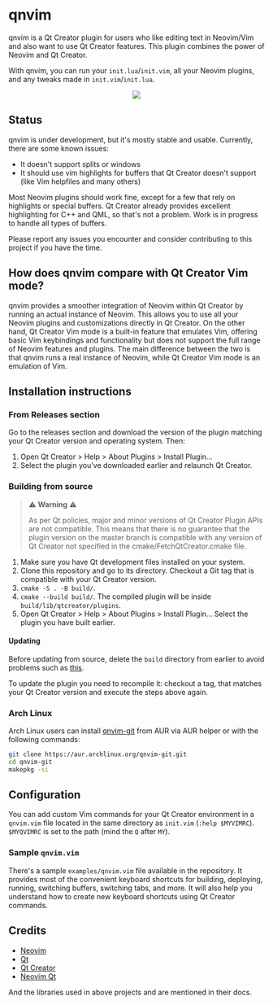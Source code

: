 <!--SPDX-FileCopyrightText: none-->
<!--SPDX-License-Identifier: CC0-1.0-->

# qnvim

qnvim is a Qt Creator plugin for users who like editing text in Neovim/Vim and also want to use Qt Creator features. This plugin combines the power of Neovim and Qt Creator.

With qnvim, you can run your `init.lua`/`init.vim`, all your Neovim plugins, and any tweaks made in `init.vim`/`init.lua`.

<p align="center">
  <a href="https://www.youtube.com/watch?v=twwnnduujzw">
    <img src="https://user-images.githubusercontent.com/1270688/51085365-02e51900-174d-11e9-92f7-c6daa5ec33de.gif"/>
  </a>
</p>

## Status

qnvim is under development, but it's mostly stable and usable. Currently, there are some known issues:

- It doesn't support splits or windows
- It should use vim highlights for buffers that Qt Creator doesn't support (like Vim helpfiles and many others)

Most Neovim plugins should work fine, except for a few that rely on highlights or special buffers. Qt Creator already provides excellent highlighting for C++ and QML, so that's not a problem. Work is in progress to handle all types of buffers.

Please report any issues you encounter and consider contributing to this project if you have the time.

## How does qnvim compare with Qt Creator Vim mode?

qnvim provides a smoother integration of Neovim within Qt Creator by running an actual instance of Neovim. This allows you to use all your Neovim plugins and customizations directly in Qt Creator. On the other hand, Qt Creator Vim mode is a built-in feature that emulates Vim, offering basic Vim keybindings and functionality but does not support the full range of Neovim features and plugins. The main difference between the two is that qnvim runs a real instance of Neovim, while Qt Creator Vim mode is an emulation of Vim.

## Installation instructions

### From Releases section

Go to the releases section and download the version of the plugin matching your Qt Creator version and operating system. Then:

1. Open Qt Creator > Help > About Plugins > Install Plugin...
2. Select the plugin you've downloaded earlier and relaunch Qt Creator.

### Building from source

> ⚠️ **Warning** ⚠️
>
> As per Qt policies, major and minor versions of Qt Creator Plugin APIs are not compatible. This means that there is no guarantee that the plugin version on the master branch is compatible with any version of Qt Creator not specified in the cmake/FetchQtCreator.cmake file.

1. Make sure you have Qt development files installed on your system.
2. Clone this repository and go to its directory. Checkout a Git tag that is compatible with your Qt Creator version.
3. `cmake -S . -B build/`.
4. `cmake --build build/`. The compiled plugin will be inside `build/lib/qtcreator/plugins`.
5. Open Qt Creator > Help > About Plugins > Install Plugin... Select the plugin you have built earlier.

#### Updating

Before updating from source, delete the `build` directory from earlier to avoid problems such as [this](https://github.com/sassanh/qnvim/issues/8#issuecomment-485456543).

To update the plugin you need to recompile it: checkout a tag, that matches your Qt Creator version and execute the steps above again.

### Arch Linux

Arch Linux users can install [qnvim-git](https://aur.archlinux.org/packages/qnvim-git) from AUR via AUR helper or with the following commands:

```bash
git clone https://aur.archlinux.org/qnvim-git.git
cd qnvim-git
makepkg -si
```

## Configuration

You can add custom Vim commands for your Qt Creator environment in a `qnvim.vim` file located in the same directory as `init.vim` (`:help $MYVIMRC`). `$MYQVIMRC` is set to the path (mind the `Q` after `MY`).

### Sample `qnvim.vim`

There's a sample `examples/qnvim.vim` file available in the repository. It provides most of the convenient keyboard shortcuts for building, deploying, running, switching buffers, switching tabs, and more. It will also help you understand how to create new keyboard shortcuts using Qt Creator commands.

## Credits

- [Neovim](https://neovim.io)
- [Qt](https://www.qt.io)
- [Qt Creator](https://www.qt.io/product)
- [Neovim Qt](https://github.com/equalsraf/neovim-qt)

And the libraries used in above projects and are mentioned in their docs.
